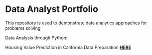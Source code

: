 # Data Analyst Portfolio
This repository is used to demonstrate data analytics approaches for problems solving

Data Analysis through Python:

Housing Value Prediction in California Data Preparation **[HERE](https://github.com/YenchiSomnambule/Data_Analyst_Portfolio/blob/main/Housing%20Value%20Prediction%20in%20California%20Data%20Preparation.ipynb)**<br />

